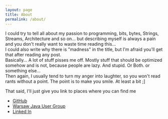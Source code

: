 ```yaml
---
layout: page
title: About
permalink: /about/
---
```


I could try to tell all about my passion to programming, bits, bytes, Strings, Streams, Architecture and so on... but describing myself is always a pain and you don't really 
want to waste time reading this...  
I could also write why there is "madness" in the title, but I'm afraid you'll get that after reading any post.  
Basically... A lot of stuff pisses me off. Mostly stuff that should be optimized somehow and is not, because people are lazy. And stupid. Or Both. or something else...  
Then again, I usually tend to turn my anger into laughter, so you won't read rants without a point. The point is to make you smile. At least a bit ;]   

That said, I'll just give you link to places where you can find me

- [GitHub](https://github.com/WrRaThY)
- [Warsaw Java User Group](http://warszawa.jug.pl)
- [Linked In](http://rndconsulting.eu)


